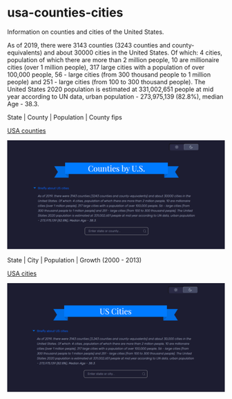 # usa-counties-cities
Information on counties and cities of the United States.

As of 2019, there were 3143 counties (3243 counties and county-equivalents) and about 30000 cities in the United States. Of which: 4 cities, population of which there are more than 2 million people, 10 are millionaire cities (over 1 million people), 317 large cities with a population of over 100,000 people, 56 - large cities (from 300 thousand people to 1 million people) and 251 - large cities (from 100 to 300 thousand people). The United States 2020 population is estimated at 331,002,651 people at mid year according to UN data, urban population - 273,975,139 (82.8%), median Age - 38.3.

State | County | Population | County fips

[USA counties](https://recreatorus.github.io/usa-counties-cities/index.html 'watch demo')

![scan](usa-county.png)

State | City | Population | Growth (2000 - 2013)

[USA cities](https://recreatorus.github.io/usa-counties-cities/usa-city.html 'watch demo')

![scan](usa-city.png)
